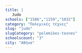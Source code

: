 ```yaml
---
title: |
   Judo
schools: ["1586","1159","1032"]
category: "Πολεμικές τέχνες"
slug: "judo"
slugCategory: "polemikes-texnes"
schoolscount: "3"
city: "Αθήνα"
---
```


